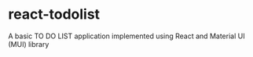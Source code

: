 # react-todolist
A basic TO DO LIST application implemented using React and Material UI (MUI) library
